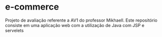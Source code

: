 # e-commerce
Projeto de avaliação referente a AV1 do professor Mikhaell. Este repositório consiste em uma aplicação web com a utilização de Java com JSP e servelets
